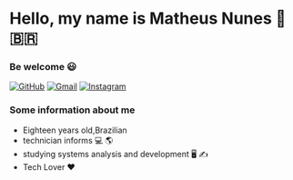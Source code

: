 # Hello, my name is Matheus Nunes 👋 🇧🇷
### Be welcome 😃
[![GitHub](https://img.shields.io/badge/-GitHub-blue?style=plastic&logo=github)](https://github.com/MatheusNunes133)
[![Gmail](https://img.shields.io/badge/-Gmail-orange?style=plastic&logo=gmail)](https://mail.google.com/mail/u/0/#search/matheusmiguel6%40gmail.com)
[![Instagram](https://img.shields.io/badge/-Instagram-yellow?style=plastic&logo=instagram)](https://www.instagram.com/matheuss_nunes_/)
### Some information about me
* Eighteen years old,Brazilian
* technician informs 💻 🌎
* studying systems analysis and development 🖥️ ✍️
* Tech Lover ♥️
<!--
**MatheusNunes133/MatheusNunes133** is a ✨ _special_ ✨ repository because its `README.md` (this file) appears on your GitHub profile.

Here are some ideas to get you started:

- 🔭 I’m currently working on ...
- 🌱 I’m currently learning ...
- 👯 I’m looking to collaborate on ...
- 🤔 I’m looking for help with ...
- 💬 Ask me about ...
- 📫 How to reach me: ...
- 😄 Pronouns: ...
- ⚡ Fun fact: ...
-->
